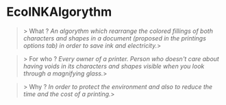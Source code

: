 # EcoINKAlgorythm

>\> What ?
_An algorythm which rearrange the colored fillings of both characters and shapes in a document (proposed in the printings options tab) in order to save ink and electricity._>

>\> For who ?
_Every owner of a printer. Person who doesn't care about having voids in its characters and shapes visible when you look through a magnifying glass._>

>\> Why ?
_In order to protect the environment and also to reduce the time and the cost of a printing._>
